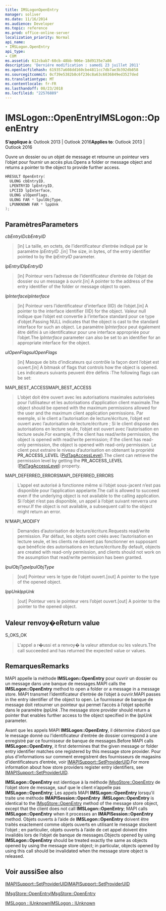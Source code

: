 ```yaml
---
title: IMSLogonOpenEntry
manager: soliver
ms.date: 11/16/2014
ms.audience: Developer
ms.topic: reference
ms.prod: office-online-server
localization_priority: Normal
api_name:
- IMSLogon.OpenEntry
api_type:
- COM
ms.assetid: 612cbab7-60cb-48bb-906e-18d9135e7a86
description: 'Derniére modification : samedi 23 juillet 2011'
ms.openlocfilehash: 619357a608dd160cbe4811cc7db7ae3b392db858
ms.sourcegitcommit: 0cf39e5382b8c6f236c8a63c6036849ed3527ded
ms.translationtype: MT
ms.contentlocale: fr-FR
ms.lasthandoff: 08/23/2018
ms.locfileid: "22576889"
---
```

# <a name="imslogonopenentry"></a><span data-ttu-id="6b865-103">IMSLogon::OpenEntry</span><span class="sxs-lookup"><span data-stu-id="6b865-103">IMSLogon::OpenEntry</span></span>

  
  
<span data-ttu-id="6b865-104">**S’applique à**: Outlook 2013 | Outlook 2016</span><span class="sxs-lookup"><span data-stu-id="6b865-104">**Applies to**: Outlook 2013 | Outlook 2016</span></span> 
  
<span data-ttu-id="6b865-105">Ouvre un dossier ou un objet de message et retourne un pointeur vers l’objet pour fournir un accès plus.</span><span class="sxs-lookup"><span data-stu-id="6b865-105">Opens a folder or message object and returns a pointer to the object to provide further access.</span></span> 
  
```cpp
HRESULT OpenEntry(
  ULONG cbEntryID,
  LPENTRYID lpEntryID,
  LPCIID lpInterface,
  ULONG ulOpenFlags,
  ULONG FAR * lpulObjType,
  LPUNKNOWN FAR * lppUnk
);
```

## <a name="parameters"></a><span data-ttu-id="6b865-106">Paramètres</span><span class="sxs-lookup"><span data-stu-id="6b865-106">Parameters</span></span>

 <span data-ttu-id="6b865-107">_cbEntryID_</span><span class="sxs-lookup"><span data-stu-id="6b865-107">_cbEntryID_</span></span>
  
> <span data-ttu-id="6b865-108">[in] La taille, en octets, de l’identificateur d’entrée indiqué par le paramètre _lpEntryID_ .</span><span class="sxs-lookup"><span data-stu-id="6b865-108">[in] The size, in bytes, of the entry identifier pointed to by the  _lpEntryID_ parameter.</span></span> 
    
 <span data-ttu-id="6b865-109">_lpEntryID_</span><span class="sxs-lookup"><span data-stu-id="6b865-109">_lpEntryID_</span></span>
  
> <span data-ttu-id="6b865-110">[in] Pointeur vers l’adresse de l’identificateur d’entrée de l’objet de dossier ou un message à ouvrir.</span><span class="sxs-lookup"><span data-stu-id="6b865-110">[in] A pointer to the address of the entry identifier of the folder or message object to open.</span></span> 
    
 <span data-ttu-id="6b865-111">_lpInterface_</span><span class="sxs-lookup"><span data-stu-id="6b865-111">_lpInterface_</span></span>
  
> <span data-ttu-id="6b865-112">[in] Pointeur vers l’identificateur d’interface (IID) de l’objet.</span><span class="sxs-lookup"><span data-stu-id="6b865-112">[in] A pointer to the interface identifier (IID) for the object.</span></span> <span data-ttu-id="6b865-113">Valeur null indique que l’objet est convertie à l’interface standard pour ce type d’objet.</span><span class="sxs-lookup"><span data-stu-id="6b865-113">Passing NULL indicates that the object is cast to the standard interface for such an object.</span></span> <span data-ttu-id="6b865-114">Le paramètre _lpInterface_ peut également être défini à un identificateur pour une interface appropriée pour l’objet.</span><span class="sxs-lookup"><span data-stu-id="6b865-114">The  _lpInterface_ parameter can also be set to an identifier for an appropriate interface for the object.</span></span> 
    
 <span data-ttu-id="6b865-115">_ulOpenFlags_</span><span class="sxs-lookup"><span data-stu-id="6b865-115">_ulOpenFlags_</span></span>
  
> <span data-ttu-id="6b865-116">[in] Masque de bits d’indicateurs qui contrôle la façon dont l’objet est ouvert.</span><span class="sxs-lookup"><span data-stu-id="6b865-116">[in] A bitmask of flags that controls how the object is opened.</span></span> <span data-ttu-id="6b865-117">Les indicateurs suivants peuvent être définis :</span><span class="sxs-lookup"><span data-stu-id="6b865-117">The following flags can be set:</span></span>
    
<span data-ttu-id="6b865-118">MAPI_BEST_ACCESS</span><span class="sxs-lookup"><span data-stu-id="6b865-118">MAPI_BEST_ACCESS</span></span> 
  
> <span data-ttu-id="6b865-119">L’objet doit être ouvert avec les autorisations maximales autorisées pour l’utilisateur et les autorisations d’application client maximale.</span><span class="sxs-lookup"><span data-stu-id="6b865-119">The object should be opened with the maximum permissions allowed for the user and the maximum client application permissions.</span></span> <span data-ttu-id="6b865-120">Par exemple, si le client a l’autorisation de lecture/écriture, l’objet est ouvert avec l’autorisation de lecture/écriture ; Si le client dispose des autorisations en lecture seule, l’objet est ouvert avec l’autorisation en lecture seule.</span><span class="sxs-lookup"><span data-stu-id="6b865-120">For example, if the client has read/write permission, the object is opened with read/write permission; if the client has read-only permission, the object is opened with read-only permission.</span></span> <span data-ttu-id="6b865-121">Le client peut extraire le niveau d’autorisation en obtenant la propriété **PR_ACCESS_LEVEL** ([PidTagAccessLevel](pidtagaccesslevel-canonical-property.md)).</span><span class="sxs-lookup"><span data-stu-id="6b865-121">The client can retrieve the permission level by getting the **PR_ACCESS_LEVEL** ([PidTagAccessLevel](pidtagaccesslevel-canonical-property.md)) property.</span></span>
    
<span data-ttu-id="6b865-122">MAPI_DEFERRED_ERRORS</span><span class="sxs-lookup"><span data-stu-id="6b865-122">MAPI_DEFERRED_ERRORS</span></span> 
  
> <span data-ttu-id="6b865-123">L’appel est autorisé à fonctionne même si l’objet sous-jacent n’est pas disponible pour l’application appelante.</span><span class="sxs-lookup"><span data-stu-id="6b865-123">The call is allowed to succeed even if the underlying object is not available to the calling application.</span></span> <span data-ttu-id="6b865-124">Si l’objet n’est pas disponible, un appel à l’objet suivant renverra une erreur.</span><span class="sxs-lookup"><span data-stu-id="6b865-124">If the object is not available, a subsequent call to the object might return an error.</span></span>
    
<span data-ttu-id="6b865-125">N'</span><span class="sxs-lookup"><span data-stu-id="6b865-125">MAPI_MODIFY</span></span> 
  
> <span data-ttu-id="6b865-126">Demandes d’autorisation de lecture/écriture.</span><span class="sxs-lookup"><span data-stu-id="6b865-126">Requests read/write permission.</span></span> <span data-ttu-id="6b865-127">Par défaut, les objets sont créés avec l’autorisation en lecture seule, et les clients ne doivent pas fonctionner en supposant que bénéficie des autorisations en lecture/écriture.</span><span class="sxs-lookup"><span data-stu-id="6b865-127">By default, objects are created with read-only permission, and clients should not work on the assumption that read/write permission has been granted.</span></span> 
    
 <span data-ttu-id="6b865-128">_lpulObjType_</span><span class="sxs-lookup"><span data-stu-id="6b865-128">_lpulObjType_</span></span>
  
> <span data-ttu-id="6b865-129">[out] Pointeur vers le type de l’objet ouvert.</span><span class="sxs-lookup"><span data-stu-id="6b865-129">[out] A pointer to the type of the opened object.</span></span>
    
 <span data-ttu-id="6b865-130">_lppUnk_</span><span class="sxs-lookup"><span data-stu-id="6b865-130">_lppUnk_</span></span>
  
> <span data-ttu-id="6b865-131">[out] Pointeur vers le pointeur vers l’objet ouvert.</span><span class="sxs-lookup"><span data-stu-id="6b865-131">[out] A pointer to the pointer to the opened object.</span></span>
    
## <a name="return-value"></a><span data-ttu-id="6b865-132">Valeur renvoy�e</span><span class="sxs-lookup"><span data-stu-id="6b865-132">Return value</span></span>

<span data-ttu-id="6b865-133">S_OK</span><span class="sxs-lookup"><span data-stu-id="6b865-133">S_OK</span></span> 
  
> <span data-ttu-id="6b865-134">L'appel a r�ussi et a renvoy� la valeur attendue ou les valeurs.</span><span class="sxs-lookup"><span data-stu-id="6b865-134">The call succeeded and has returned the expected value or values.</span></span>
    
## <a name="remarks"></a><span data-ttu-id="6b865-135">Remarques</span><span class="sxs-lookup"><span data-stu-id="6b865-135">Remarks</span></span>

<span data-ttu-id="6b865-136">MAPI appelle la méthode **IMSLogon::OpenEntry** pour ouvrir un dossier ou un message dans une banque de messages.</span><span class="sxs-lookup"><span data-stu-id="6b865-136">MAPI calls the **IMSLogon::OpenEntry** method to open a folder or a message in a message store.</span></span> <span data-ttu-id="6b865-137">MAPI transmet l’identificateur d’entrée de l’objet à ouvrir.</span><span class="sxs-lookup"><span data-stu-id="6b865-137">MAPI passes in the entry identifier of the object to open.</span></span> <span data-ttu-id="6b865-138">Le fournisseur de banque de message doit retourner un pointeur qui permet l’accès à l’objet spécifié dans le paramètre _lppUnk_ .</span><span class="sxs-lookup"><span data-stu-id="6b865-138">The message store provider should return a pointer that enables further access to the object specified in the  _lppUnk_ parameter.</span></span> 
  
<span data-ttu-id="6b865-139">Avant que les appels MAPI **IMSLogon::OpenEntry**, il détermine d’abord que le message donné ou l’identificateur d’entrée de dossier correspond à une enregistré par ce fournisseur de banque de messages.</span><span class="sxs-lookup"><span data-stu-id="6b865-139">Before MAPI calls **IMSLogon::OpenEntry**, it first determines that the given message or folder entry identifier matches one registered by this message store provider.</span></span> <span data-ttu-id="6b865-140">Pour plus d’informations sur comment enregistrent des fournisseurs de magasins d’identificateurs d’entrée, voir [IMAPISupport::SetProviderUID](imapisupport-setprovideruid.md).</span><span class="sxs-lookup"><span data-stu-id="6b865-140">For more information about how store providers register entry identifiers, see [IMAPISupport::SetProviderUID](imapisupport-setprovideruid.md).</span></span>
  
 <span data-ttu-id="6b865-141">**IMSLogon::OpenEntry** est identique à la méthode [IMsgStore::OpenEntry](imsgstore-openentry.md) de l’objet store de message, sauf que le client n’appelle pas **IMSLogon::OpenEntry**; Les appels MAPI **IMSLogon::OpenEntry** lorsqu’il traite une méthode **IMAPISession::OpenEntry** .</span><span class="sxs-lookup"><span data-stu-id="6b865-141">**IMSLogon::OpenEntry** is identical to the [IMsgStore::OpenEntry](imsgstore-openentry.md) method of the message store object, except that the client does not call **IMSLogon::OpenEntry**; MAPI calls **IMSLogon::OpenEntry** when it processes an **IMAPISession::OpenEntry** method.</span></span> <span data-ttu-id="6b865-142">Objets ouverts à l’aide de **IMSLogon::OpenEntry** doivent être traités exactement comme objets ouverts en utilisant le message stockent l’objet ; en particulier, objets ouverts à l’aide de cet appel doivent être invalidés lors de l’objet de banque de messages.</span><span class="sxs-lookup"><span data-stu-id="6b865-142">Objects opened by using **IMSLogon::OpenEntry** should be treated exactly the same as objects opened by using the message store object; in particular, objects opened by using this call should be invalidated when the message store object is released.</span></span> 
  
## <a name="see-also"></a><span data-ttu-id="6b865-143">Voir aussi</span><span class="sxs-lookup"><span data-stu-id="6b865-143">See also</span></span>



[<span data-ttu-id="6b865-144">IMAPISupport::SetProviderUID</span><span class="sxs-lookup"><span data-stu-id="6b865-144">IMAPISupport::SetProviderUID</span></span>](imapisupport-setprovideruid.md)
  
[<span data-ttu-id="6b865-145">IMsgStore::OpenEntry</span><span class="sxs-lookup"><span data-stu-id="6b865-145">IMsgStore::OpenEntry</span></span>](imsgstore-openentry.md)
  
[<span data-ttu-id="6b865-146">IMSLogon : IUnknown</span><span class="sxs-lookup"><span data-stu-id="6b865-146">IMSLogon : IUnknown</span></span>](imslogoniunknown.md)

